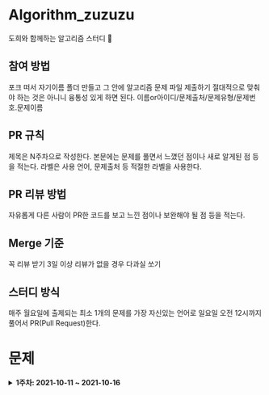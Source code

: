 # Algorithm_zuzuzu
도희와 함께하는 알고리즘 스터디 👀

## 참여 방법

포크 떠서 자기이름 폴더 만들고 그 안에 알고리즘 문제 파일 제출하기 
절대적으로 맞춰야 하는 것은 아니니 융통성 있게 하면 된다. 이름or아이디/문제출처/문제유형/문제번호.문제이름

## PR 규칙

제목은 N주차으로 작성한다.
본문에는 문제를 풀면서 느꼈던 점이나 새로 알게된 점 등을 적는다.
라벨은 사용 언어, 문제출처 등 적절한 라벨을 사용한다.

## PR 리뷰 방법

자유롭게 다른 사람이 PR한 코드를 보고 느낀 점이나 보완해야 될 점 등을 적는다.

## Merge 기준

꼭 리뷰 받기
3일 이상 리뷰가 없을 경우 다과실 쏘기

## 스터디 방식
매주 월요일에 출제되는 최소 1개의 문제를 가장 자신있는 언어로 일요일 오전 12시까지 풀어서 PR(Pull Request)한다.

# 문제

<details markdown="1">
<summary><strong>1주차: 2021-10-11 ~ 2021-10-16</summary></strong>

<br/>

|                         문제번호                          |                                 문제이름                                  |      문제유형       |                       난이도                       |
| :-------------------------------------------------------: | :-----------------------------------------------------------------------: | :-----------------: | :------------------------------------------------: |
| [217](https://leetcode.com/problems/contains-duplicate/)  |  [Contains Duplicate](https://leetcode.com/problems/contains-duplicate/)  |        Array        |       <span style="color:green">Easy</span>        |
| [371](https://leetcode.com/problems/sum-of-two-integers/) | [Sum of Two Integers](https://leetcode.com/problems/sum-of-two-integers/) |       Binary        | <span style="color:rgb(239, 108, 0)">Medium</span> |
|   [70](https://leetcode.com/problems/climbing-stairs/)    |     [Climbing Stairs](https://leetcode.com/problems/climbing-stairs/)     | Dynamic Programming |       <span style="color:green;">Easy</span>       |

</details>
